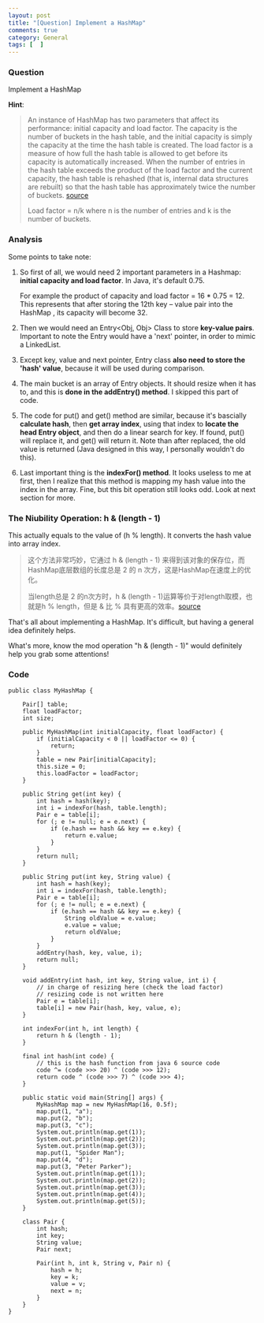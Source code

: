 ```yaml
---
layout: post
title: "[Question] Implement a HashMap"
comments: true
category: General
tags: [  ]
---
```



### Question 

Implement a HashMap

__Hint__:

> An instance of HashMap has two parameters that affect its performance: initial capacity and load factor. The capacity is the number of buckets in the hash table, and the initial capacity is simply the capacity at the time the hash table is created. The load factor is a measure of how full the hash table is allowed to get before its capacity is automatically increased. When the number of entries in the hash table exceeds the product of the load factor and the current capacity, the hash table is rehashed (that is, internal data structures are rebuilt) so that the hash table has approximately twice the number of buckets. [source](http://stackoverflow.com/a/10901821)
>
> Load factor = n/k where n is the number of entries and k is the number of buckets. 

### Analysis

Some points to take note: 

1. So first of all, we would need 2 important parameters in a Hashmap: __initial capacity and load factor__. In Java, it's default 0.75. 
    
    For example the product of capacity and load factor = 16 * 0.75 = 12. This represents that after storing the 12th key – value pair into the HashMap , its capacity will become 32.

1. Then we would need an Entry<Obj, Obj> Class to store __key-value pairs__. Important to note the Entry would have a 'next' pointer, in order to mimic a LinkedList. 

1. Except key, value and next pointer, Entry class __also need to store the 'hash' value__, because it will be used during comparison. 

1. The main bucket is an array of Entry objects. It should resize when it has to, and this is __done in the addEntry() method__. I skipped this part of code. 

1. The code for put() and get() method are similar, because it's bascially __calculate hash__, then __get array index__, using that index to __locate the head Entry object__, and then do a linear search for key. If found, put() will replace it, and get() will return it. Note than after replaced, the old value is returned (Java designed in this way, I personally wouldn't do this). 

1. Last important thing is the __indexFor() method__. It looks useless to me at first, then I realize that this method is mapping my hash value into the index in the array. Fine, but this bit operation still looks odd. Look at next section for more. 

### The Niubility Operation: h & (length - 1)

This actually equals to the value of (h % length). It converts the hash value into array index. 

> 这个方法非常巧妙，它通过 h & (length - 1) 来得到该对象的保存位，而HashMap底层数组的长度总是 2 的 n 次方，这是HashMap在速度上的优化。
>
> 当length总是 2 的n次方时，h & (length - 1)运算等价于对length取模，也就是h % length，但是 & 比 % 具有更高的效率。[source](http://www.cnblogs.com/-clq/archive/2012/01/11/2318870.html)

That's all about implementing a HashMap. It's difficult, but having a general idea definitely helps. 

What's more, know the mod operation "h & (length - 1)" would definitely help you grab some attentions! 

### Code

    public class MyHashMap {

        Pair[] table;
        float loadFactor;
        int size;

        public MyHashMap(int initialCapacity, float loadFactor) {
            if (initialCapacity < 0 || loadFactor <= 0) {
                return;
            }
            table = new Pair[initialCapacity];
            this.size = 0;
            this.loadFactor = loadFactor;
        }

        public String get(int key) {
            int hash = hash(key);
            int i = indexFor(hash, table.length);
            Pair e = table[i];
            for (; e != null; e = e.next) {
                if (e.hash == hash && key == e.key) {
                    return e.value;
                }
            }
            return null;
        }

        public String put(int key, String value) {
            int hash = hash(key);
            int i = indexFor(hash, table.length);
            Pair e = table[i];
            for (; e != null; e = e.next) {
                if (e.hash == hash && key == e.key) {
                    String oldValue = e.value;
                    e.value = value;
                    return oldValue;
                }
            }
            addEntry(hash, key, value, i);
            return null;
        }

        void addEntry(int hash, int key, String value, int i) {
            // in charge of resizing here (check the load factor)
            // resizing code is not written here
            Pair e = table[i];
            table[i] = new Pair(hash, key, value, e);
        }

        int indexFor(int h, int length) {
            return h & (length - 1);
        }

        final int hash(int code) {
            // this is the hash function from java 6 source code
            code ^= (code >>> 20) ^ (code >>> 12);
            return code ^ (code >>> 7) ^ (code >>> 4);
        }

        public static void main(String[] args) {
            MyHashMap map = new MyHashMap(16, 0.5f);
            map.put(1, "a");
            map.put(2, "b");
            map.put(3, "c");
            System.out.println(map.get(1));
            System.out.println(map.get(2));
            System.out.println(map.get(3));
            map.put(1, "Spider Man");
            map.put(4, "d");
            map.put(3, "Peter Parker");
            System.out.println(map.get(1));
            System.out.println(map.get(2));
            System.out.println(map.get(3));
            System.out.println(map.get(4));
            System.out.println(map.get(5));
        }

        class Pair {
            int hash;
            int key;
            String value;
            Pair next;

            Pair(int h, int k, String v, Pair n) {
                hash = h;
                key = k;
                value = v;
                next = n;
            }
        }
    }
